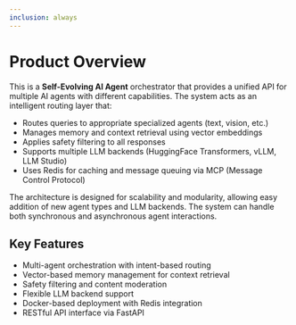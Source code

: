 ```yaml
---
inclusion: always
---
```


# Product Overview

This is a **Self-Evolving AI Agent** orchestrator that provides a unified API for multiple AI agents with different capabilities. The system acts as an intelligent routing layer that:

- Routes queries to appropriate specialized agents (text, vision, etc.)
- Manages memory and context retrieval using vector embeddings
- Applies safety filtering to all responses
- Supports multiple LLM backends (HuggingFace Transformers, vLLM, LLM Studio)
- Uses Redis for caching and message queuing via MCP (Message Control Protocol)

The architecture is designed for scalability and modularity, allowing easy addition of new agent types and LLM backends. The system can handle both synchronous and asynchronous agent interactions.

## Key Features
- Multi-agent orchestration with intent-based routing
- Vector-based memory management for context retrieval
- Safety filtering and content moderation
- Flexible LLM backend support
- Docker-based deployment with Redis integration
- RESTful API interface via FastAPI